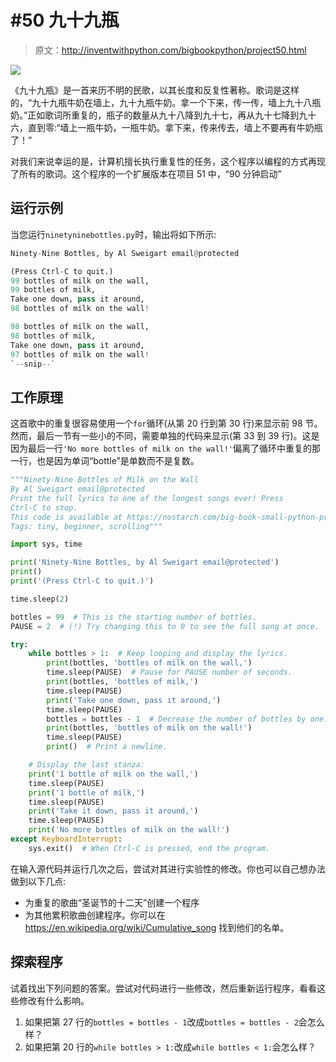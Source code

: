 # #50 九十九瓶

> 原文：<http://inventwithpython.com/bigbookpython/project50.html>

![](img/9d995d63aaead72cad01120081eb8f75.png)

《九十九瓶》是一首来历不明的民歌，以其长度和反复性著称。歌词是这样的，“九十九瓶牛奶在墙上，九十九瓶牛奶。拿一个下来，传一传，墙上九十八瓶奶。”正如歌词所重复的，瓶子的数量从九十八降到九十七，再从九十七降到九十六，直到零:“墙上一瓶牛奶，一瓶牛奶。拿下来，传来传去，墙上不要再有牛奶瓶了！”

对我们来说幸运的是，计算机擅长执行重复性的任务，这个程序以编程的方式再现了所有的歌词。这个程序的一个扩展版本在项目 51 中，“90 分钟启动”

## 运行示例

当您运行`ninetyninebottles.py`时，输出将如下所示:

```py
Ninety-Nine Bottles, by Al Sweigart email@protected

(Press Ctrl-C to quit.)
99 bottles of milk on the wall,
99 bottles of milk,
Take one down, pass it around,
98 bottles of milk on the wall!

98 bottles of milk on the wall,
98 bottles of milk,
Take one down, pass it around,
97 bottles of milk on the wall!
`--snip--`
```

## 工作原理

这首歌中的重复很容易使用一个`for`循环(从第 20 行到第 30 行)来显示前 98 节。然而，最后一节有一些小的不同，需要单独的代码来显示(第 33 到 39 行)。这是因为最后一行`'No more bottles of milk on the wall!'`偏离了循环中重复的那一行，也是因为单词“bottle”是单数而不是复数。

```py
"""Ninety-Nine Bottles of Milk on the Wall
By Al Sweigart email@protected
Print the full lyrics to one of the longest songs ever! Press
Ctrl-C to stop.
This code is available at https://nostarch.com/big-book-small-python-programming
Tags: tiny, beginner, scrolling"""

import sys, time

print('Ninety-Nine Bottles, by Al Sweigart email@protected')
print()
print('(Press Ctrl-C to quit.)')

time.sleep(2)

bottles = 99  # This is the starting number of bottles.
PAUSE = 2  # (!) Try changing this to 0 to see the full song at once.

try:
    while bottles > 1:  # Keep looping and display the lyrics.
        print(bottles, 'bottles of milk on the wall,')
        time.sleep(PAUSE)  # Pause for PAUSE number of seconds.
        print(bottles, 'bottles of milk,')
        time.sleep(PAUSE)
        print('Take one down, pass it around,')
        time.sleep(PAUSE)
        bottles = bottles - 1  # Decrease the number of bottles by one.
        print(bottles, 'bottles of milk on the wall!')
        time.sleep(PAUSE)
        print()  # Print a newline.

    # Display the last stanza:
    print('1 bottle of milk on the wall,')
    time.sleep(PAUSE)
    print('1 bottle of milk,')
    time.sleep(PAUSE)
    print('Take it down, pass it around,')
    time.sleep(PAUSE)
    print('No more bottles of milk on the wall!')
except KeyboardInterrupt:
    sys.exit()  # When Ctrl-C is pressed, end the program. 
```

在输入源代码并运行几次之后，尝试对其进行实验性的修改。你也可以自己想办法做到以下几点:

*   为重复的歌曲“圣诞节的十二天”创建一个程序
*   为其他累积歌曲创建程序。你可以在 https://en.wikipedia.org/wiki/Cumulative_song 找到他们的名单。

## 探索程序

试着找出下列问题的答案。尝试对代码进行一些修改，然后重新运行程序，看看这些修改有什么影响。

1.  如果把第 27 行的`bottles = bottles - 1`改成`bottles = bottles - 2`会怎么样？
2.  如果把第 20 行的`while bottles > 1:`改成`while bottles < 1:`会怎么样？